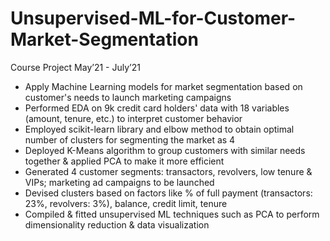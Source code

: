 # Unsupervised-ML-for-Customer-Market-Segmentation
Course Project May’21 - July’21
- Apply Machine Learning models for market segmentation based on customer's needs to launch marketing campaigns
- Performed EDA on 9k credit card holders' data with 18 variables (amount, tenure, etc.) to interpret customer behavior
- Employed scikit-learn library and elbow method to obtain optimal number of clusters for segmenting the market as 4
- Deployed K-Means algorithm to group customers with similar needs together & applied PCA to make it more efficient
- Generated 4 customer segments: transactors, revolvers, low tenure & VIPs; marketing ad campaigns to be launched
- Devised clusters based on factors like % of full payment (transactors: 23%, revolvers: 3%), balance, credit limit, tenure
- Compiled & fitted unsupervised ML techniques such as PCA to perform dimensionality reduction & data visualization
